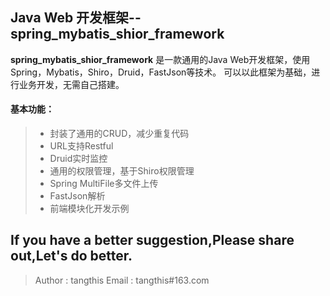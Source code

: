 Java Web 开发框架--spring_mybatis_shior_framework
------

**spring_mybatis_shior_framework** 是一款通用的Java Web开发框架，使用Spring，Mybatis，Shiro，Druid，FastJson等技术。
可以以此框架为基础，进行业务开发，无需自己搭建。


#### 基本功能：
> * 封装了通用的CRUD，减少重复代码
> * URL支持Restful
> * Druid实时监控
> * 通用的权限管理，基于Shiro权限管理
> * Spring MultiFile多文件上传
> * FastJson解析
> * 前端模块化开发示例



## If you have a better suggestion,Please share out,Let's do better.
> Author : tangthis
> Email : tangthis#163.com

